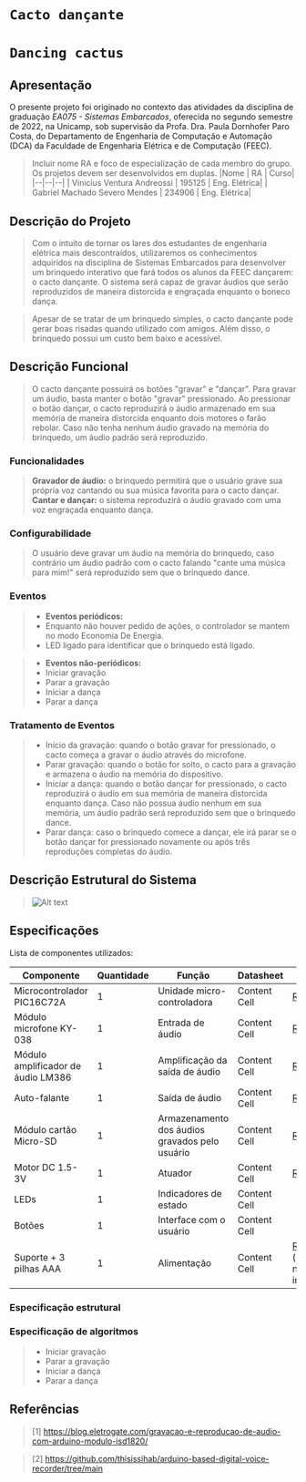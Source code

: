 # `Cacto dançante`
# `Dancing cactus`

## Apresentação

O presente projeto foi originado no contexto das atividades da disciplina de graduação *EA075 - Sistemas Embarcados*, 
oferecida no segundo semestre de 2022, na Unicamp, sob supervisão da Profa. Dra. Paula Dornhofer Paro Costa, do Departamento de Engenharia de Computação e Automação (DCA) da Faculdade de Engenharia Elétrica e de Computação (FEEC).

> Incluir nome RA e foco de especialização de cada membro do grupo. Os projetos devem ser desenvolvidos em duplas.
> |Nome  | RA | Curso|
> |--|--|--|
> | Vinicius Ventura Andreossi  | 195125  | Eng. Elétrica|
> | Gabriel Machado Severo Mendes  | 234906  | Eng. Elétrica|


## Descrição do Projeto
> Com o intuito de tornar os lares dos estudantes de engenharia elétrica mais descontraídos, utilizaremos os conhecimentos adquiridos 
> na disciplina de Sistemas Embarcados para desenvolver um brinquedo interativo que fará todos os alunos da FEEC dançarem: o cacto dançante. 
> O sistema será capaz de gravar áudios que serão reproduzidos de maneira distorcida e engraçada enquanto o boneco dança.

> Apesar de se tratar de um brinquedo simples, o cacto dançante pode gerar boas risadas quando utilizado com amigos. Além disso, o brinquedo possui um custo bem baixo e acessível.

## Descrição Funcional
> O cacto dançante possuirá os botões "gravar" e "dançar". Para gravar um áudio, basta manter o botão "gravar" pressionado. Ao pressionar o botão dançar,
> o cacto reproduzirá o áudio armazenado em sua memória de maneira distorcida enquanto dois motores o farão rebolar. Caso não tenha nenhum áudio gravado
> na memória do brinquedo, um áudio padrão será reproduzido.

### Funcionalidades
> **Gravador de áudio:** o brinquedo permitirá que o usuário grave sua própria voz cantando ou sua música favorita para o cacto dançar.  
> **Cantar e dançar:** o sistema reproduzirá o áudio gravado com uma voz engraçada enquanto dança.

### Configurabilidade
> O usuário deve gravar um áudio na memória do brinquedo, caso contrário um áudio padrão com o cacto falando "cante uma música para mim!" será 
> reproduzido sem que o brinquedo dance. 

### Eventos
> * **Eventos periódicos:**
> * Enquanto não houver pedido de ações, o controlador se mantem no modo Economia De Energia.
> * LED ligado para identificar que o brinquedo está ligado.

> * **Eventos não-periódicos:**
> * Iniciar gravação
> * Parar a gravação
> * Iniciar a dança
> * Parar a dança

### Tratamento de Eventos
> * Início da gravação: quando o botão gravar for pressionado, o cacto começa a gravar o áudio através do microfone.
> * Parar gravação: quando o botão for solto, o cacto para a gravação e armazena o áudio na memória do dispositivo.
> * Iniciar a dança: quando o botão dançar for pressionado, o cacto reproduzirá o áudio em sua memória de maneira distorcida enquanto dança. Caso não
> possua áudio nenhum em sua memória, um áudio padrão será reproduzido sem que o brinquedo dance.
> * Parar dança: caso o brinquedo comece a dançar, ele irá parar se o botão dançar for pressionado novamente ou após três reproduções completas do áudio.

## Descrição Estrutural do Sistema
> <img title="a title" alt="Alt text" src="https://raw.githubusercontent.com/viniandrs/ea075-2023.1/main/projetos/cacto_dancante/images/diagrama_estrutural.png">

## Especificações

Lista de componentes utilizados:

| Componente  | Quantidade | Função | Datasheet | Preço |
| ------------- | ------------- | ------------- | ------------- | ------------- |
| Microcontrolador PIC16C72A  | 1  | Unidade micro-controladora  | Content Cell  | [R$20,00](https://www.acheicomponentes.com.br/circuitos-integrados/dip-pth/dip-28/ci-microcontrolador-pic16c72a-04sp-dip-28) |
| Módulo microfone KY-038 | 1 | Entrada de áudio  | Content Cell  | [R$10,90](https://www.makerhero.com/produto/sensor-de-som-ky-038-microfone/)  |
| Módulo amplificador de áudio LM386 | 1 | Amplificação da saída de áudio  | Content Cell  | [R$10,36](https://www.eletrogate.com/modulo-amplificador-de-audio-com-lm386) |
| Auto-falante | 1 | Saída de áudio  | Content Cell  | [R$8,46](https://www.eletrogate.com/mini-alto-falante-0.5w-8ohms) |
| Módulo cartão Micro-SD | 1  | Armazenamento dos áudios gravados pelo usuário | Content Cell  | [R$8,90](https://www.makerhero.com/produto/modulo-cartao-micro-sd/)  |
| Motor DC 1.5-3V | 1 | Atuador | Content Cell  | [R$6,90](https://www.eletrogate.com/mini-motor-dc-15-3v) |
| LEDs | 1 | Indicadores de estado | Content Cell  | []() |
| Botões | 1 | Interface com o usuário | Content Cell  | []() |
| Suporte + 3 pilhas AAA | 1  | Alimentação | Content Cell  | [R$7,00](https://www.multcomercial.com.br/suporte-para-3-pilhas-aaa-com-tampa-e-rabicho-de-15cm-jd15-6039a-jinda.html) (pilhas não inclusas) |

### Especificação estrutural

### Especificação de algoritmos

> * Iniciar gravação
> * Parar a gravação
> * Iniciar a dança
> * Parar a dança


## Referências
> [1] https://blog.eletrogate.com/gravacao-e-reproducao-de-audio-com-arduino-modulo-isd1820/

> [2] https://github.com/thisissihab/arduino-based-digital-voice-recorder/tree/main
